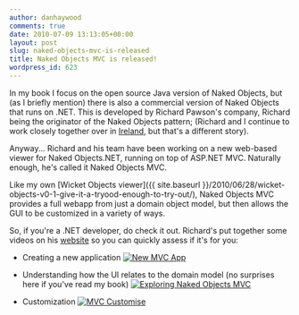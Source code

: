 ```yaml
---
author: danhaywood
comments: true
date: 2010-07-09 13:13:05+00:00
layout: post
slug: naked-objects-mvc-is-released
title: Naked Objects MVC is released!
wordpress_id: 623
---
```


In my book I focus on the open source Java version of Naked Objects, but (as I briefly mention) there is also a commercial version of Naked Objects that runs on .NET. This is developed by Richard Pawson's company, Richard being the originator of the Naked Objects pattern; (Richard and I continue to work closely together over in [Ireland](http://www.nakedobjects.net/resources/dsfa_case_study.shtml), but that's a different story).

Anyway... Richard and his team have been working on a new web-based viewer for Naked Objects.NET, running on top of ASP.NET MVC. Naturally enough, he's called it Naked Objects MVC.

Like my own [Wicket Objects viewer]({{ site.baseurl }}/2010/06/28/wicket-objects-v0-1-give-it-a-tryood-enough-to-try-out/), Naked Objects MVC provides a full webapp from just a domain object model, but then allows the GUI to be customized in a variety of ways.

So, if you're a .NET developer, do check it out. Richard's put together some videos on his [website](http://www.nakedobjects.net) so you can quickly assess if it's for you:

<!-- more -->



	
  * Creating a new application
[![New MVC App](http://www.nakedobjects.net/images/mvc-newapp.jpg)](http://www.nakedobjects.net/video/creating_a_new_application.shtml)

	
  * Understanding how the UI relates to the domain model (no surprises here if you've read my book)
[![Exploring Naked Objects MVC](http://www.nakedobjects.net/images/mvc-explore.jpg)](http://www.nakedobjects.net/video/exploring_naked_objects_mvc.shtml)

	
  * Customization
[![MVC Customise](http://www.nakedobjects.net/images/mvc-customise.jpg)](http://www.nakedobjects.net/video/customising_the_user_interface.shtml)


